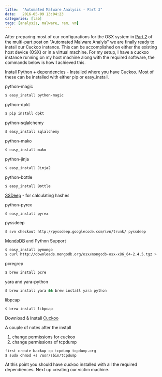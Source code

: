 ```yaml
---
title:  "Automated Malware Analysis - Part 3"
date:   2016-05-09 13:04:23
categories: [lab]
tags: [analysis, malware, rem, vm]
---
```

After preparing most of our configurations for the OSX system in [Part 2](https://ashbyca.github.io/2016/automated-malware-analysis-part2/) of the multi-part post on "Automated Malware Analyis" we are finally
ready to install our Cuckoo instance.  This can be accomplished on either the existing host device (OSX) or in a virtual
machine.  For my setup, I have a cuckoo instance running on my host machine along with the required software, the commands
below is how I achieved this.

Install Python + dependencies - Installed where you have Cuckoo.  Most of these can be installed with either pip or easy_install.

python-magic 

```Bash
$ easy_install python-magic
```
python-dpkt

```Bash
$ pip install dpkt
```

python-sqlalchemy 

```Bash
$ easy_install sqlalchemy
```

python-mako 

```Bash
$ easy_install mako
```

python-jinja

```Bash
$ easy_install Jinja2
```

python-bottle

```Bash
$ easy_install Bottle
```

[SSDeep](https://github.com/ssdeep-project/ssdeep/releases) - for calculating hashes

python-pyrex

```Bash
$ easy_install pyrex
```

pyssdeep 

```Bash
$ svn checkout http://pyssdeep.googlecode.com/svn/trunk/ pyssdeep
```

[MondoDB](http://docs.mongodb.org/manual/tutorial/install-mongodb-on-os-x/) and Python Support

```Bash
$ easy_install pymongo
$ curl http://downloads.mongodb.org/osx/mongodb-osx-x86_64-2.4.5.tgz > mongodb.tgz
```

pcregrep 

```Bash
$ brew install pcre
```

yara and yara-python

```Bash
$ brew install yara && brew install yara python
```

libpcap 

```Bash
$ brew install libpcap
```

Download & Install [Cuckoo](https://cuckoosandbox.org)

A couple of notes after the install
1. change permissions for cuckoo
2. change permissions of tcpdump

```Bash
first create backup cp tcpdump tcpdump.org
$ sudo chmod +s /usr/sbin/tcpdump
```

 At this point you should have cuckoo installed with all the required dependiences.  Next up creating our victim machine.

